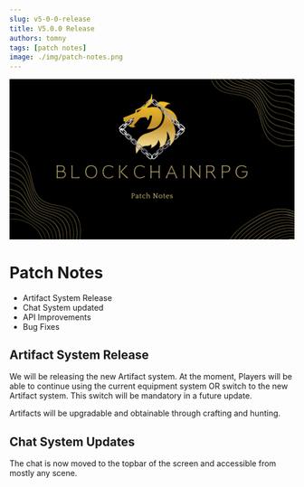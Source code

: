 ```yaml
---
slug: v5-0-0-release
title: V5.0.0 Release
authors: tomny
tags: [patch notes]
image: ./img/patch-notes.png
---
```


![Banner](./img/patch-notes.png)

# Patch Notes

- Artifact System Release
- Chat System updated
- API Improvements
- Bug Fixes

## Artifact System Release

We will be releasing the new Artifact system. At the moment, Players will be able to continue using the current equipment system OR switch to the new Artifact system. This switch will be mandatory in a future update.

Artifacts will be upgradable and obtainable through crafting and hunting.

## Chat System Updates

The chat is now moved to the topbar of the screen and accessible from mostly any scene.
